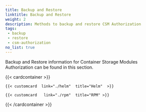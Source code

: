 ```yaml
---
title: Backup and Restore
linktitle: Backup and Restore
weight: 2
description: Methods to backup and restore CSM Authorization
tags: 
 - backup
 - restore
 - csm-authorization  
no_list: true
---
```


Backup and Restore information for Container Storage Modules Authorization can be found in this section. 


{{< cardcontainer >}} 

    {{< customcard  link="./helm"  title="Helm"  >}}

    {{< customcard   link="./rpm"  title="RPM" >}} 

{{< /cardcontainer >}}
